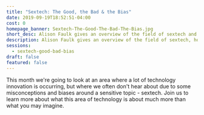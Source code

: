 ```yaml
---
title: "Sextech: The Good, the Bad & the Bias"
date: 2019-09-19T18:52:51-04:00
cost: 0
homepage_banner: Sextech-The-Good-The-Bad-The-Bias.jpg
short_desc: Alison Faulk gives an overview of the field of sextech and why it isn't what you may imagine.
description: Alison Faulk gives an overview of the field of sextech, how it spans an array of technologies and the current biases sextech faces.
sessions:
  - sextech-good-bad-bias
draft: false
featured: false
---
```


This month we're going to look at an area where a lot of technology innovation is occurring, but where we often don't hear about due to some misconceptions and biases around a sensitive topic - sextech. Join us to learn more about what this area of technology is about much more than what you may imagine.
